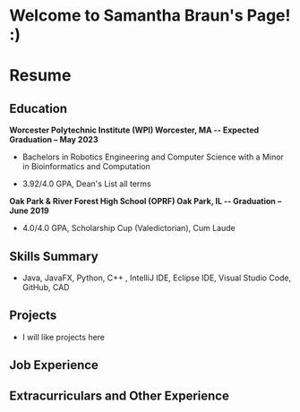 # Welcome to Samantha Braun's Page! :)


# Resume

## Education

**Worcester Polytechnic Institute (WPI) Worcester, MA -- Expected Graduation – May 2023**

- Bachelors in Robotics Engineering and Computer Science with a Minor in Bioinformatics and Computation

- 3.92/4.0 GPA, Dean's List all terms

**Oak Park & River Forest High School (OPRF) Oak Park, IL -- Graduation – June 2019**

- 4.0/4.0 GPA, Scholarship Cup (Valedictorian), Cum Laude

## Skills Summary

- Java, JavaFX, Python, C++ , IntelliJ IDE, Eclipse IDE, Visual Studio Code, GitHub, CAD 

## Projects

- I will like projects here

## Job Experience

## Extracurriculars and Other Experience

